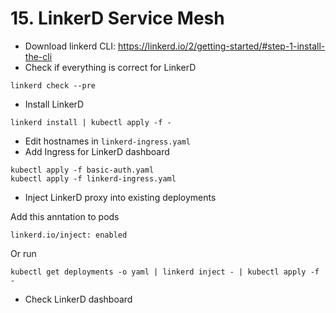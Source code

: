# 15. LinkerD Service Mesh

* Download linkerd CLI: https://linkerd.io/2/getting-started/#step-1-install-the-cli
* Check if everything is correct for LinkerD
```
linkerd check --pre
```
* Install LinkerD
```
linkerd install | kubectl apply -f -
```
* Edit hostnames in `linkerd-ingress.yaml`
* Add Ingress for LinkerD dashboard
```
kubectl apply -f basic-auth.yaml
kubectl apply -f linkerd-ingress.yaml
```
* Inject LinkerD proxy into existing deployments

Add this anntation to pods
```
linkerd.io/inject: enabled
```

Or run

```
kubectl get deployments -o yaml | linkerd inject - | kubectl apply -f -
```
* Check LinkerD dashboard
